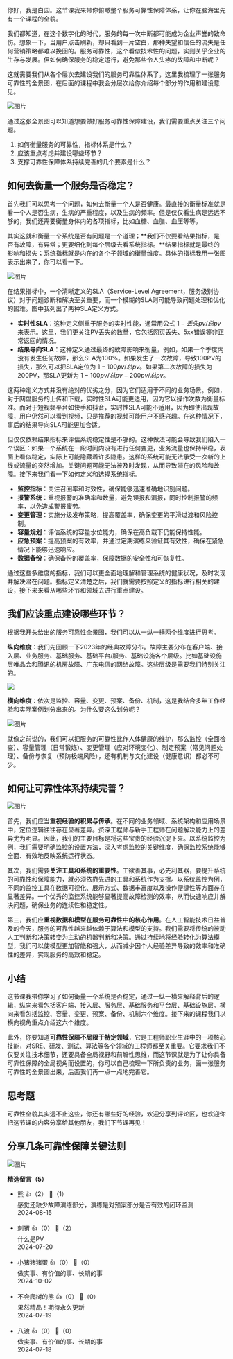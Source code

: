 你好，我是白园。这节课我来带你俯瞰整个服务可靠性保障体系，让你在脑海里先有一个课程的全貌。

我们都知道，在这个数字化的时代，服务的每一次中断都可能成为企业声誉的致命伤。想象一下，当用户点击刷新，却只看到一片空白，那种失望和信任的流失是任何营销策略都难以挽回的。服务可靠性，这个看似技术性的问题，实则关乎企业的生存与发展。但如何确保服务的稳定运行，避免那些令人头疼的故障和中断呢？

这就需要我们从各个层次去建设我们的服务可靠性体系了，这里我梳理了一张服务可靠性的全景图，在后面的课程中我会分层次给你介绍每个部分的作用和建设意见。

![图片](https://static001.geekbang.org/resource/image/f9/cd/f9a4c960439aca32b9e8ba38e73768cd.png?wh=5120x2880)

通过这张全景图可以知道想要做好服务可靠性保障建设，我们需要重点关注三个问题。

1. 如何衡量服务的可靠性，指标体系是什么？
2. 应该重点考虑并建设哪些环节？
3. 支撑可靠性保障体系持续完善的几个要素是什么？

## 如何去衡量一个服务是否稳定？

首先我们可以思考一个问题，如何去衡量一个人是否健康。最直接的衡量标准就是看一个人是否生病，生病的严重程度，以及生病的频率。但是仅仅看生病是远远不够的，我们还需要衡量身体内的各项指标，比如血糖、血脂、血压等等。

其实这就和衡量一个系统是否有问题是一个道理；**我们不仅要看结果指标，是否有故障，有异常；更要细化到每个层级去看系统指标。**结果指标就是最终的影响和损失；系统指标就是内在的各个子领域的衡量维度。具体的指标我用一张图表示出来了，你可以看一下。

![图片](https://static001.geekbang.org/resource/image/7e/0e/7e160d11794ac085d1234a54bd52480e.png?wh=2398x1382)

在结果指标中，一个清晰定义的SLA（Service-Level Agreement，服务级别协议）对于问题诊断和解决至关重要，而一个模糊的SLA则可能导致问题处理和优化的困难。图中我列出了两种SLA定义方式。

- **实时性SLA**：这种定义侧重于服务的实时性能，通常用公式 $1-丢失pv/总pv$ 来表示。这里，我们更关注PV丢失的数量，它包括网页丢失、5xx错误等非正常返回的情况。
- **结果导向SLA**：这种定义通过最终的故障影响来衡量，例如，如果一个季度内没有发生任何故障，那么SLA为100%。如果发生了一次故障，导致100PV的损失，那么可以把SLA定位为 $1-100pv/总pv$。如果第二次故障的损失为200PV，那SLA更新为 $1-100pv/总pv-200pv/总pv$。

这两种定义方式并没有绝对的优劣之分，因为它们适用于不同的业务场景。例如，对于网盘服务的上传和下载，实时性SLA可能更适用，因为它以操作次数为衡量标准。而对于短视频平台如快手和抖音，实时性SLA可能不适用，因为即使出现故障，用户仍然可以看到视频，只是推荐的视频可能用户不感兴趣。在这种情况下，事后的结果导向SLA可能更加合适。

但仅仅依赖结果指标来评估系统稳定性是不够的。这种做法可能会导致我们陷入一个误区：如果一个系统在一段时间内没有进行任何变更，业务流量也保持平稳，表面上看似稳定，实际上可能隐藏着许多隐患。这样的系统可能无法承受一次新的上线或流量的突然增加。关键问题可能无法被及时发现，从而导致潜在的风险和故障。接下来我们看一下如何定义和选择系统指标。

- **监控指标**：关注召回率和时效性，确保能够迅速准确地识别问题。
- **报警系统**：重视报警的准确率和数量，避免误报和漏报，同时控制报警的频率，以免造成警报疲劳。
- **变更管理**：实施分级发布策略，提高覆盖率，确保变更的平滑过渡和风险控制。
- **容量规划**：评估系统的容量水位能力，确保在高负载下仍能保持性能。
- **应急预案**：提高预案的有效率，并通过定期演练来验证其有效性，确保在紧急情况下能够迅速响应。
- **数据备份**：确保备份的覆盖率，保障数据的安全性和可恢复性。

通过这些多维度的指标，我们可以更全面地理解和管理系统的健康状况，及时发现并解决潜在问题。指标定义清楚之后，我们就需要按照定义的指标进行相关的建设，接下来来看从哪些环节和领域去进行重点建设。

## 我们应该重点建设哪些环节？

根据我开头给出的服务可靠性全景图，我们可以从一纵一横两个维度进行思考。

**纵向维度**：我们先回顾一下2023年的经典故障分布。故障主要分布在客户端、接入层、业务服务、基础服务、基础平台/服务、基础设施各个层级。比如基础设施层唯品会和腾讯的机房故障、广东电信的网络故障。这些层级是需要我们特别关注的。

![](https://static001.geekbang.org/resource/image/6c/6a/6c5449291e85bd9c6e29f4e9802d8c6a.jpg?wh=2480x1538)

**横向维度**：依次是监控、容量、变更、预案、备份、机制，这是我结合多年工作经验和实际案例划分出来的。为什么要这么划分呢？

![图片](https://static001.geekbang.org/resource/image/2d/2b/2d94c70f0b5125d5622c77309ae6522b.png?wh=2398x1144)

就像之前说的，我们可以把服务的可靠性比作人体健康的维护，那么监控（全面检查）、容量管理（日常锻炼）、变更管理（应对环境变化）、制定预案（常见问题处理）、备份与恢复（预防极端风险），还有机制与文化建设（健康意识）都必不可少。

## 如何让可靠性体系持续完善？

![图片](https://static001.geekbang.org/resource/image/76/ca/765d206cb109b8c24b985240fb134aca.png?wh=2172x1178)

首先，我们应当**重视经验的积累与传承**。在不同的业务领域、系统架构和应用场景中，定位逻辑往往存在显著差异。资深工程师与新手工程师在问题解决能力上的差异尤为明显。因此，我们的主要目标是将这些宝贵的经验沉淀下来。以系统监控为例，我们需要明确监控的设置方法，深入考虑监控的关键维度，确保监控系统能够全面、有效地反映系统运行状态。

其次，我们需要**关注工具和系统的重要性**。工欲善其事，必先利其器，要提升系统的可靠性和保障能力，就必须依靠先进的工具和系统作为支撑。以系统监控为例，不同的监控工具在数据可视化、展示方式、数据丰富度以及操作便捷性等方面存在显著差异。一个优秀的监控系统能够显著提高故障检测的效率，从而快速响应并解决问题，确保业务的连续性和稳定性。

第三，我们应**重视数据和模型在服务可靠性中的核心作用**。在人工智能技术日益普及的今天，服务的可靠性越来越依赖于算法和模型的支持。我们需要将传统的被动人工判断和决策转变为主动的机器判断和决策。通过持续地将经验转化为算法模型，我们可以使模型更加智能和强大，从而减少因个人经验差异导致的效率和准确性的差异，实现服务的高效和稳定。

## 小结

这节课我带你学习了如何衡量一个系统是否稳定，通过一纵一横来解释背后的逻辑，纵向来看包括客户端、接入层、服务层、基础服务和平台层、基础设施层。横向来看包括监控、容量、变更、预案、备份、机制六个维度。接下来的课程我们以横向视角重点介绍这六个维度。

此外，你要知道**可靠性保障不局限于特定领域**，它是工程师职业生涯中的一项核心技能，对SRE、研发、测试、算法等各个领域的工程师都至关重要。它要求我们不仅要关注技术细节，还要具备全局视野和前瞻性思维，而这节课就是为了让你具备可靠性保障的全局视角而设置的，你可以自己梳理一下所负责的业务，画一张服务可靠性的全景图出来，后面我们再一点一点地完善它。

## 思考题

可靠性全貌其实远不止这些，你还有哪些好的经验，欢迎分享到评论区，也欢迎你把这节课的内容分享给其他朋友，我们下节课再见！

## 分享几条可靠性保障关键法则

![图片](https://static001.geekbang.org/resource/image/c2/f8/c260e3230d2f273f5111233f3086aff8.png?wh=2172x1338)
<div><strong>精选留言（5）</strong></div><ul>
<li><span>熊</span> 👍（2） 💬（1）<div>感觉还缺少故障演练部分，演练是对预案部分是否有效的闭环监测</div>2024-08-15</li><br/><li><span>刺猬</span> 👍（0） 💬（2）<div>什么是PV</div>2024-07-20</li><br/><li><span>小猪猪猪蛋</span> 👍（0） 💬（0）<div>做实事、有价值的事、长期的事
</div>2024-10-02</li><br/><li><span>不会爬树的熊</span> 👍（0） 💬（0）<div>果然精品！期待永久更新</div>2024-07-19</li><br/><li><span>八渡</span> 👍（0） 💬（0）<div>做实事、有价值的事、长期的事</div>2024-07-18</li><br/>
</ul>